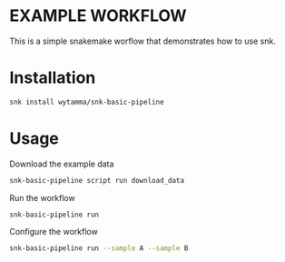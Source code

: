 # EXAMPLE WORKFLOW

This is a simple snakemake worflow that demonstrates how to use snk. 

# Installation 

```bash
snk install wytamma/snk-basic-pipeline
```

# Usage

Download the example data

```bash
snk-basic-pipeline script run download_data
```

Run the workflow

```bash
snk-basic-pipeline run 
```

Configure the workflow

```bash
snk-basic-pipeline run --sample A --sample B
```